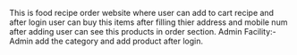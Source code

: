 This is food recipe order website where user can add to cart recipe and after login user can buy this items after filling thier address and mobile num after adding user can see this products in order section.
Admin Facility:- Admin add the category and add product after login.
